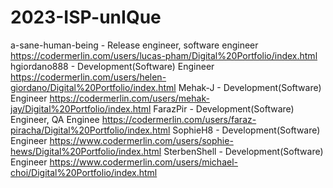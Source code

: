 # 2023-ISP-unIQue
a-sane-human-being - Release engineer, software engineer
	https://codermerlin.com/users/lucas-pham/Digital%20Portfolio/index.html
hgiordano888 - Development(Software) Engineer 
	https://codermerlin.com/users/helen-giordano/Digital%20Portfolio/index.html
Mehak-J - Development(Software) Engineer
	https://codermerlin.com/users/mehak-jay/Digital%20Portfolio/index.html
FarazPir - Development(Software) Engineer, QA Enginee
	https://codermerlin.com/users/faraz-piracha/Digital%20Portfolio/index.html
SophieH8 - Development(Software) Engineer
	https://www.codermerlin.com/users/sophie-hews/Digital%20Portfolio/index.html
SterbenShell - Development(Software) Engineer
        https://www.codermerlin.com/users/michael-choi/Digital%20Portfolio/index.html

